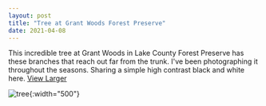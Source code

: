 ```yaml
---
layout: post
title: "Tree at Grant Woods Forest Preserve"
date: 2021-04-08
---
```


This incredible tree at Grant Woods in Lake County Forest Preserve has these branches that reach out far from the trunk. I've been photographing it throughout the seasons. Sharing a simple high contrast black and white here. [View Larger](/assets/04082021-tree.jpeg)

![tree](/assets/04082021-tree.jpeg){:width="500"}
